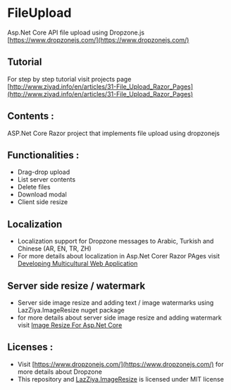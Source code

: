 # FileUpload
Asp.Net Core API file upload using Dropzone.js [https://www.dropzonejs.com/](https://www.dropzonejs.com/)

## Tutorial
For step by step tutorial visit projects page 
[http://www.ziyad.info/en/articles/31-File_Upload_Razor_Pages](http://www.ziyad.info/en/articles/31-File_Upload_Razor_Pages)

## Contents :
ASP.Net Core Razor project that implements file upload using dropzonejs

## Functionalities :
- Drag-drop upload
- List server contents
- Delete files
- Download modal
- Client side resize

## Localization 
- Localization support for Dropzone messages to Arabic, Turkish and Chinese (AR, EN, TR, ZH) 
- For more details about localization in Asp.Net Corer Razor PAges visit [Developing Multicultural Web Application](http://www.ziyad.info/en/articles/10-Developing_Multicultural_Web_Application)

## Server side resize / watermark
- Server side image resize and adding text / image watermarks using LazZiya.ImageResize nuget package
- for more details about server side image resize and adding watermark visit [Image Resize For Asp.Net Core](http://ziyad.info/en/articles/29-Image_Resize_for_NetCore)

## Licenses :
- Visit [https://www.dropzonejs.com/](https://www.dropzonejs.com/) for more details about Dropzone
- This repository and [LazZiya.ImageResize](http://ziyad.info/en/articles/29-Image_Resize_for_NetCore) is licensed under MIT license

